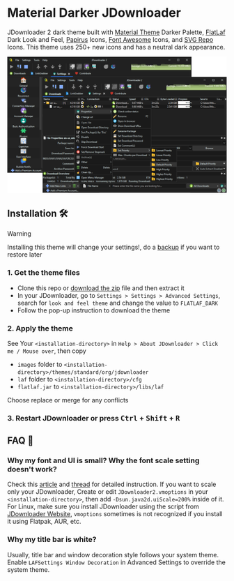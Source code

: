 # Material Darker JDownloader

JDownloader 2 dark theme built with [Material
Theme](https://github.com/material-theme/vsc-material-theme) Darker Palette,
[FlatLaf](https://github.com/JFormDesigner/FlatLaf) Dark Look and Feel,
[Papirus](https://github.com/PapirusDevelopmentTeam/papirus-icon-theme) Icons,
[Font Awesome](https://fontawesome.com/) Icons, and [SVG
Repo](https://www.svgrepo.com/) Icons. This theme uses 250+ new icons and has a
neutral dark appearance.

![theme preview](assets/theme-preview.png)

## Installation 🛠️

> [!WARNING]
> Installing this theme will change your settings!, do a
> [backup](https://support.jdownloader.org/en/knowledgebase/article/backup-restore-configuration)
> if you want to restore later

### 1. Get the theme files

- Clone this repo or [download the
  zip](https://github.com/moktavizen/material-darker-jdownloader/archive/master.zip)
  file and then extract it
- In your JDownloader, go to `Settings > Settings > Advanced Settings`, search
  for `look and feel theme` and change the value to `FLATLAF_DARK`
- Follow the pop-up instruction to download the theme

### 2. Apply the theme

See Your `<installation-directory>` in `Help > About JDownloader > Click me /
Mouse over`, then copy

- `images` folder to `<installation-directory>/themes/standard/org/jdownloader`
- `laf` folder to `<installation-directory>/cfg`
- `flatlaf.jar` to `<installation-directory>/libs/laf`

Choose replace or merge for any conflicts

### 3. Restart JDownloader or press <kbd>Ctrl</kbd> + <kbd>Shift</kbd> + <kbd>R</kbd>

## FAQ 📑

### Why my font and UI is small? Why the font scale setting doesn't work?

Check this
[article](https://support.jdownloader.org/en/knowledgebase/article/high-dpi-support)
and [thread](https://board.jdownloader.org/showthread.php?p=532602#post532602)
for detailed instruction. If you want to scale only your JDownloader, Create or
edit `JDownloader2.vmoptions` in your `<installation-directory>`, then add
`-Dsun.java2d.uiScale=200%` inside of it. For Linux, make sure you install
JDownloader using the script from [JDownloader
Website](https://jdownloader.org/download/index), `vmoptions` sometimes is not
recognized if you install it using Flatpak, AUR, etc.

### Why my title bar is white?

Usually, title bar and window decoration style follows your system theme. Enable
`LAFSettings Window Decoration` in Advanced Settings to override the system
theme.
